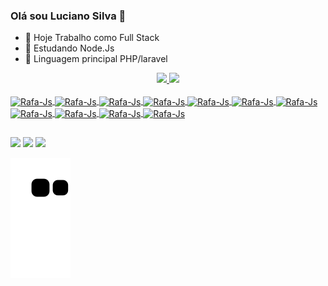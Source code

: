 ### Olá sou Luciano Silva 👋


- 🌱 Hoje Trabalho como Full Stack
- 👯 Estudando Node.Js
- 🤔 Linguagem principal PHP/laravel

<div align="center">
  <a href="https://github.com/devluciano">
  <img height="180em" src="https://github-readme-stats.vercel.app/api?username=devluciano&show_icons=true&theme=dracula&include_all_commits=true&count_private=true"/>
  <img height="180em" src="https://github-readme-stats.vercel.app/api/top-langs/?username=devluciano&layout=compact&langs_count=7&theme=dracula"/>
</div>
<div style="display: inline_block"><br>
  <img align="center" alt="Rafa-Js" height="30" width="40" src="https://icongr.am/devicon/html5-original.svg?size=148&color=currentColor">
  <img align="center" alt="Rafa-Js" height="30" width="40" src="https://icongr.am/devicon/css3-original.svg?size=148&color=currentColor">
  <img align="center" alt="Rafa-Js" height="30" width="40" src="https://icongr.am/devicon/javascript-original.svg?size=148&color=currentColor">
  <img align="center" alt="Rafa-Js" height="30" width="40" src="https://icongr.am/devicon/nodejs-original.svg?size=148&color=currentColor">
  <img align="center" alt="Rafa-Js" height="30" width="40" src="https://cdn.jsdelivr.net/gh/devicons/devicon/icons/php/php-plain.svg">
  <img align="center" alt="Rafa-Js" height="30" width="40" src="https://icongr.am/devicon/vuejs-original.svg?size=148&color=currentColor">
  <img align="center" alt="Rafa-Js" height="30" width="40" src="https://cdn.jsdelivr.net/gh/devicons/devicon/icons/docker/docker-plain-wordmark.svg">
  <img align="center" alt="Rafa-Js" height="30" width="40" src="https://cdn.jsdelivr.net/gh/devicons/devicon/icons/laravel/laravel-plain.svg">
  <img align="center" alt="Rafa-Js" height="30" width="40" src="https://cdn.jsdelivr.net/gh/devicons/devicon/icons/wordpress/wordpress-plain.svg">
  <img align="center" alt="Rafa-Js" height="30" width="40" src="https://cdn.jsdelivr.net/gh/devicons/devicon/icons/postgresql/postgresql-original.svg">
  <img align="center" alt="Rafa-Js" height="30" width="40" src="https://cdn.jsdelivr.net/gh/devicons/devicon/icons/git/git-original.svg">
  </div>
 
      
          
  ##
 
<div> 


 
 <a href="https://discord.gg/lucianoinfo#1520" target="_blank"><img src="https://img.shields.io/badge/Discord-7289DA?style=for-the-badge&logo=discord&logoColor=white" target="_blank"></a> 
  <a href = "mailto:prlucianosilva37@gmail.com"><img src="https://img.shields.io/badge/-Gmail-%23333?style=for-the-badge&logo=gmail&logoColor=white" target="_blank"></a>
  <a href="https://www.linkedin.com/in/luciano-f-silva2020" target="_blank"><img src="https://img.shields.io/badge/-LinkedIn-%230077B5?style=for-the-badge&logo=linkedin&logoColor=white" target="_blank"></a> 
 
  ![Snake animation](https://github.com/rafaballerini/rafaballerini/blob/output/github-contribution-grid-snake.svg)
 
</div>
